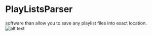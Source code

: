 # PlayListsParser 
software than allow you to save any playlist files into exact location.
![alt text](../../Images/mainWindow_1.png)
